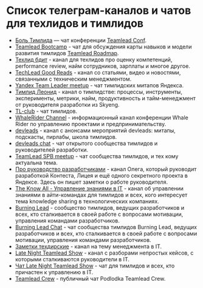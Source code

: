 # Список телеграм-каналов и чатов для техлидов и тимлидов
* [Боль Тимлида](https://t.me/TeamLeadTalks) — чат конференции [Teamlead Conf](http://teamleadconf.ru/).
* [Teamlead Bootcamp](https://t.me/tlbootcamp) - чат для обсуждения карты навыков и модели развития тимлидов [Teamlead Roadmap](https://github.com/tlbootcamp/tlroadmap).
* [Техлид бдит](https://t.me/skillsmatrix) - канал для техлидов про оценку компетенций, performance review, найм сотрудников, зарплаты и многое другое.
* [TechLead Good Reads](https://t.me/leadgr) - канал со статьями, видео и новостями, связанными с техническим менеджментом.
* [Yandex Team Leader meetup](https://t.me/yandex_tl) - чат тимлидских митапов Яндекса.
* [Тимлид Леонид](https://t.me/teamleadleonid) - канал о тимлидстве: процессы, инструменты, эксперименты, метрики, найм, продуктивность и тайм-менеджмент от руководителя разработки из Skyeng.
* [TL-club](https://t.me/tlclub) - чат тимлидов.
* [WhaleRider Channel](https://t.me/WhaleRiderChannel) - информационный канал конференции Whale Rider по управлению проектами и предпринимательству.
* [devleads](https://t.me/devleads) - канал с анонсами мероприятий devleads: митапы, подскасты, пирлабы, школа тимлидов.
* [devleads chat](https://t.me/devleadschat) - чат открытого сообщества тимлидов и руководителей разработки.
* [TeamLead SPB meetup](https://t.me/teamlead_spb) - чат cообщества тимлидов, и тех кому актуальна тема.
* [Про руководство разработчиками](https://t.me/teamleading) - канал Олега, который руководит разработкой Контеста, Лицея и ещё одного секретного проекта в Яндексе. Здесь он пишет заметки о работе руководителя.
* [The Know All - Управление знаниями в IT](https://t.me/the_know_all) - канал об управлении знаниями в айти-командах для тимлидов и всех, кого интересует тема knowledge sharing в технологических компаниях.
* [Burning Lead](https://t.me/BurningLead) - сообщество тимлидов, ведущих разработчиков и всех, кто сталкивается в своей работе с вопросами мотивации, управления командами разработчиков.
* [Burning Lead Chat](https://t.me/BurningLeadChat) - чат сообщества тимлидов Burning Lead, ведущих разработчиков и всех, кто сталкивается в своей работе с вопросами мотивации, управления командами разработчиков.
* [Заметки техдирские](https://t.me/ctorecords) - канал на тему менеджмента в IT.
* [Late Night Teamlead Show](https://t.me/teamlead_show) - канал с разборами непростых кейсов, с которыми сталкиваются руководители в IT.
* [Чат Late Night Teamlead Show](https://t.me/lnts_chat) - чат для тимлидов и всех, кто причастен к управлению в IT.
* [Teamlead Crew](https://t.me/ptlcrew) - публичный чат Podlodka Teamlead Crew.
